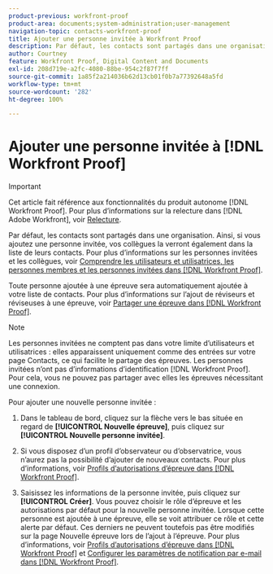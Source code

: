 ```yaml
---
product-previous: workfront-proof
product-area: documents;system-administration;user-management
navigation-topic: contacts-workfront-proof
title: Ajouter une personne invitée à Workfront Proof
description: Par défaut, les contacts sont partagés dans une organisation. Ainsi, si vous ajoutez une personne invitée, vos collègues la verront également dans la liste de leurs contacts. Pour plus d’informations sur les personnes invitées et les collègues, voir Comprendre les utilisateurs et utilisatrices, les personnes membres et les personnes invitées dans Workfront Proof.
author: Courtney
feature: Workfront Proof, Digital Content and Documents
exl-id: 208d719e-a2fc-4080-88be-954c2f87f7ff
source-git-commit: 1a85f2a214036b62d13cb01f0b7a77392648a5fd
workflow-type: tm+mt
source-wordcount: '282'
ht-degree: 100%

---
```


# Ajouter une personne invitée à [!DNL Workfront Proof]

>[!IMPORTANT]
>
>Cet article fait référence aux fonctionnalités du produit autonome [!DNL Workfront Proof]. Pour plus d’informations sur la relecture dans [!DNL Adobe Workfront], voir [Relecture](../../../review-and-approve-work/proofing/proofing.md).

Par défaut, les contacts sont partagés dans une organisation. Ainsi, si vous ajoutez une personne invitée, vos collègues la verront également dans la liste de leurs contacts. Pour plus d’informations sur les personnes invitées et les collègues, voir [Comprendre les utilisateurs et utilisatrices, les personnes membres et les personnes invitées dans  [!DNL Workfront Proof]](../../../workfront-proof/wp-mnguserscontacts/contacts/use-members-guests.md).

Toute personne ajoutée à une épreuve sera automatiquement ajoutée à votre liste de contacts. Pour plus d’informations sur l’ajout de réviseurs et réviseuses à une épreuve, voir [Partager une épreuve dans  [!DNL Workfront Proof]](../../../workfront-proof/wp-work-proofsfiles/share-proofs-and-files/share-proof.md).

>[!NOTE]
>
>Les personnes invitées ne comptent pas dans votre limite d’utilisateurs et utilisatrices : elles apparaissent uniquement comme des entrées sur votre page Contacts, ce qui facilite le partage des épreuves. Les personnes invitées n’ont pas d’informations d’identification [!DNL Workfront Proof]. Pour cela, vous ne pouvez pas partager avec elles les épreuves nécessitant une connexion.

Pour ajouter une nouvelle personne invitée :

1. Dans le tableau de bord, cliquez sur la flèche vers le bas située en regard de **[!UICONTROL Nouvelle épreuve]**, puis cliquez sur **[!UICONTROL Nouvelle personne invitée]**.

1. Si vous disposez d’un profil d’observateur ou d’observatrice, vous n’aurez pas la possibilité d’ajouter de nouveaux contacts. Pour plus d’informations, voir [Profils d’autorisations d’épreuve dans  [!DNL Workfront Proof]](../../../workfront-proof/wp-acct-admin/account-settings/proof-perm-profiles-in-wp.md).
1. Saisissez les informations de la personne invitée, puis cliquez sur **[!UICONTROL Créer]**. Vous pouvez choisir le rôle d’épreuve et les autorisations par défaut pour la nouvelle personne invitée. Lorsque cette personne est ajoutée à une épreuve, elle se voit attribuer ce rôle et cette alerte par défaut. Ces derniers ne peuvent toutefois pas être modifiés sur la page Nouvelle épreuve lors de l’ajout à l’épreuve.
Pour plus d’informations, voir [Profils d’autorisations d’épreuve dans  [!DNL Workfront Proof]](../../../workfront-proof/wp-acct-admin/account-settings/proof-perm-profiles-in-wp.md) et [Configurer les paramètres de notification par e-mail dans  [!DNL Workfront Proof]](../../../workfront-proof/wp-emailsntfctns/email-alerts/config-email-notification-settings-wp.md).
